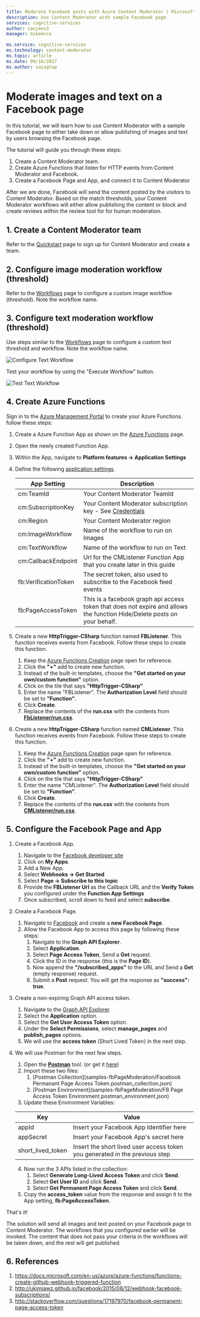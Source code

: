 ```yaml
---
title: Moderate Facebook posts with Azure Content Moderator | Microsoft Docs
description: Use Content Moderator with sample Facebook page
services: cognitive-services
author: sanjeev3
manager: mikemcca

ms.service: cognitive-services
ms.technology: content-moderator
ms.topic: article
ms.date: 09/18/2017
ms.author: sajagtap
---
```


# Moderate images and text on a Facebook page

In this tutorial, we will learn how to use Content Moderator with a sample Facebook page to either take down or allow publishing of images and text by users browsing the Facebook page.

The tutorial will guide you through these steps:

1. Create a Content Moderator team.
2. Create Azure Functions that listen for HTTP events from Content Moderator and Facebook.
3. Create a Facebook Page and App, and connect it to Content Moderator

After we are done, Facebook will send the content posted by the visitors to Content Moderator. Based on the match thresholds, your Content Moderator workflows will either allow publishing the content or block and create reviews within the review tool for for human moderation.

## 1. Create a Content Moderator team

Refer to the [Quickstart](quick-start.md) page to sign up for Content Moderator and create a team.

## 2. Configure image moderation workflow (threshold)

Refer to the [Workflows](review-tool-user-guide/workflows) page to configure a custom image workflow (threshold). Note the workflow name.

## 3. Configure text moderation workflow (threshold)

Use steps similar to the [Workflows](review-tool-user-guide/workflows) page to configure a custom text threshold and workflow. Note the workflow name.

![Configure Text Workflow](images/text-workflow-configure.PNG)

Test your workflow by using the "Execute Workflow" button.

![Test Text Workflow](images/text-workflow-test.PNG)

## 4. Create Azure Functions

Sign in to the [Azure Management Portal](https://portal.azure.com/) to create your Azure Functions. follow these steps:

1. Create a Azure Function App as shown on the [Azure Functions](https://docs.microsoft.com/en-us/azure/azure-functions/functions-create-function-app-portal) page.
2. Open the newly created Function App.
3. Within the App, navigate to **Platform features -> Application Settings**
4. Define the following [application settings](https://docs.microsoft.com/en-us/azure/azure-functions/functions-how-to-use-azure-function-app-settings#settings).

    | App Setting | Description   | 
    | -------------------- |-------------|
    | cm:TeamId   | Your Content Moderator TeamId  | 
    | cm:SubscriptionKey | Your Content Moderator subscription key - See [Credentials](/review-tool-user-guide/credentials) | 
    | cm:Region | Your Content Moderator region |
    | cm:ImageWorkflow | Name of the workflow to run on Images |
    | cm:TextWorkflow | Name of the workflow to run on Text |
    | cm:CallbackEndpoint | Url for the CMListener Function App that you create later in this guide |
    | fb:VerificationToken | The secret token, also used to subscribe to the Facebook feed events |
    | fb:PageAccessToken | This is a facebook graph api access token that does not expire and allows the function Hide/Delete posts on your behalf. |

5. Create a new **HttpTrigger-CSharp** function named **FBListener**. This function receives events from Facebook. Follow these steps to create this function.

    1. Keep the [Azure Functions Creation](https://docs.microsoft.com/en-us/azure/azure-functions/functions-create-function-app-portal) page open for reference.
    2. Click the **"+"** add to create new function.
    3. Instead of the built-in templates, choose the **"Get started on your own/custom function"** option.
    4. Click on the tile that says **"HttpTrigger-CSharp"**
    5. Enter the name "FBListener". The **Authorization Level** field should be set to **"Function"**.
    6. Click **Create**.
    7. Replace the contents of the **run.csx** with the contents from [**FbListener/run.csx**](https://github.com/MicrosoftContentModerator/samples-fbPageModeration/blob/master/FbListener/run.csx).

6. Create a new **HttpTrigger-CSharp** function named **CMListener**. This function receives events from Facebook. Follow these steps to create this function.

    1. Keep the [Azure Functions Creation](https://docs.microsoft.com/en-us/azure/azure-functions/functions-create-function-app-portal) page open for reference.
    2. Click the **"+"** add to create new function.
    3. Instead of the built-in templates, choose the **"Get started on your own/custom function"** option.
    4. Click on the tile that says **"HttpTrigger-CSharp"**
    5. Enter the name "CMListener". The **Authorization Level** field should be set to **"Function"**.
    6. Click **Create**.
    7. Replace the contents of the **run.csx** with the contents from [**CMListener/run.csx**](https://github.com/MicrosoftContentModerator/samples-fbPageModeration/blob/master/CmListener/run.csx).

## 5. Configure the Facebook Page and App

1. Create a Facebook App.

    1. Navigate to the [Facebook developer site](https://developers.facebook.com/)
    2. Click on **My Apps**.
    3. Add a New App.
    4. Select **Webhooks -> Get Started**
    5. Select **Page -> Subscribe to this topic**
    6. Provide the **FBListener Url** as the Callback URL and the **Verify Token** you configured under the **Function App Settings**
    7. Once subscribed, scroll down to feed and select **subscribe**.

2. Create a Facebook Page.

    1. Navigate to [Facebook](https://www.facebook.com/bookmarks/pages) and create a **new Facebook Page**.
    2. Allow the Facebook App to access this page by following these steps:
        1. Navigate to the **Graph API Explorer**.
        2. Select **Application**.
        3. Select **Page Access Token**, Send a **Get** request.
        4. Click the ID in the response (this is the **Page ID**).
        5. Now append the **"/subscribed_apps"** to the URL and Send a **Get** (empty response) request.
        6. Submit a **Post** request. You will get the response as **"success": true**.

3. Create a non-expiring Graph API access token.

    1. Navigate to the [Graph API Explorer](https://developers.facebook.com/tools/explorer/).
    2. Select the **Application** option.
    3. Select the **Get User Access Token** option.
    4. Under the **Select Permissions**, select **manage_pages** and **publish_pages** options.
    5. We will use the **access token** (Short Lived Token) in the next step.

4. We will use Postman for the next few steps.

    1. Open the [**Postman**](https://www.getpostman.com/) tool. (or get it [here](https://www.getpostman.com/))
    2. Import these two files:
        1. [Postman Collection](samples-fbPageModeration/Facebook Permanant Page Access Token.postman_collection.json)
        2. [Postman Environment](samples-fbPageModeration/FB Page Access Token Environment.postman_environment.json)       
    3. Update these Environment Variables:
    
    | Key | Value   | 
    | -------------------- |-------------|
    | appId   | Insert your Facebook App Identifier here  | 
    | appSecret | Insert your Facebook App's secret here | 
    | short_lived_token | Insert the short lived user access token you generated in the previous step |
    4. Now run the 3 APIs listed in the collection: 
        1. Select **Generate Long-Lived Access Token** and click **Send**.
        2. Select **Get User ID** and click **Send**.
        3. Select **Get Permanent Page Access Token** and click **Send**.
    5. Copy the **access_token** value from the response and assign it to the App setting, **fb:PageAccessToken**.

That's it!

The solution will send all images and text posted on your Facebook page to Content Moderator. The workflows that you configured earlier will be invoked. The content that does not pass your criteria in the workflows will be taken down, and the rest will get published.

## 6. References

1. https://docs.microsoft.com/en-us/azure/azure-functions/functions-create-github-webhook-triggered-function
2. http://ukimiawz.github.io/facebook/2015/08/12/webhook-facebook-subscriptions/
3. http://stackoverflow.com/questions/17197970/facebook-permanent-page-access-token
